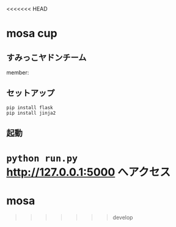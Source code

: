 <<<<<<< HEAD
# mosa cup
## すみっこヤドンチーム
member: 
## セットアップ  

```
pip install flask
pip install jinja2
```

## 起動  
`python run.py`  
http://127.0.0.1:5000 へアクセス  
=======
# mosa
>>>>>>> develop
